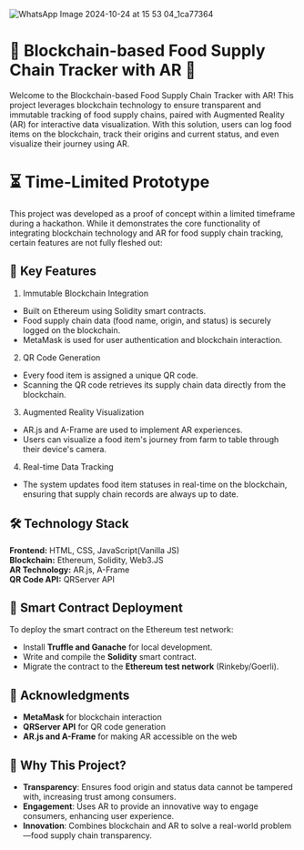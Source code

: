 ![WhatsApp Image 2024-10-24 at 15 53 04_1ca77364](https://github.com/user-attachments/assets/56643872-31f7-4165-8742-39b4aeaf3d48)

# 🍎 Blockchain-based Food Supply Chain Tracker with AR 🥑

Welcome to the Blockchain-based Food Supply Chain Tracker with AR! This project leverages blockchain technology to ensure transparent and immutable tracking of food supply chains, paired with Augmented Reality (AR) for interactive data visualization. With this solution, users can log food items on the blockchain, track their origins and current status, and even visualize their journey using AR.



# ⏳ Time-Limited Prototype
This project was developed as a proof of concept within a limited timeframe during a hackathon. While it demonstrates the core functionality of integrating blockchain technology and AR for food supply chain tracking, certain features are not fully fleshed out:
## 🚀 Key Features

1. Immutable Blockchain Integration
- Built on Ethereum using Solidity smart contracts.
- Food supply chain data (food name, origin, and status) is securely logged on the blockchain.
- MetaMask is used for user authentication and blockchain interaction.
 2. QR Code Generation
- Every food item is assigned a unique QR code.
- Scanning the QR code retrieves its supply chain data directly from the blockchain.
3. Augmented Reality Visualization
- AR.js and A-Frame are used to implement AR experiences.
- Users can visualize a food item's journey from farm to table through their device's camera.
4. Real-time Data Tracking
- The system updates food item statuses in real-time on the blockchain, ensuring that supply chain records are always up to date.


## 🛠️ Technology Stack

**Frontend:** HTML, CSS, JavaScript(Vanilla JS)  
**Blockchain:** Ethereum, Solidity, Web3.JS  
**AR Technology:** AR.js, A-Frame  
**QR Code API:** QRServer API

## 🔗 Smart Contract Deployment
To deploy the smart contract on the Ethereum test network:

- Install **Truffle and Ganache** for local development.
- Write and compile the **Solidity** smart contract.
- Migrate the contract to the **Ethereum test network** (Rinkeby/Goerli).

## 🙌 Acknowledgments
- **MetaMask** for blockchain interaction
- **QRServer API** for QR code generation
- **AR.js and A-Frame** for making AR accessible on the web
## 🎯 Why This Project?

- **Transparency**: Ensures food origin and status data cannot be tampered with, increasing trust among consumers.
- **Engagement**: Uses AR to provide an innovative way to engage consumers, enhancing user experience.
- **Innovation**: Combines blockchain and AR to solve a real-world problem—food supply chain transparency.




